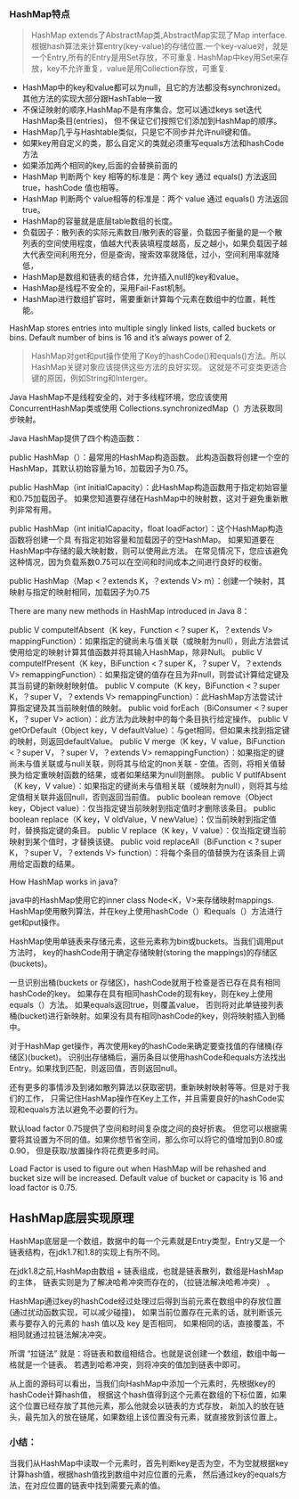 ### HashMap特点

> HashMap extends了AbstractMap类,AbstractMap实现了Map interface.
根据hash算法来计算entry(key-value)的存储位置.一个key-value对，就是一个Entry,所有的Entry是用Set存放，不可重复.
HashMap中key用Set来存放，key不允许重复，value是用Collection存放，可重复.

* HashMap中的key和value都可以为null，且它的方法都没有synchronized。 其他方法的实现大部分跟HashTable一致
* 不保证映射的顺序,HashMap不是有序集合。您可以通过keys set迭代HashMap条目(entries)，
但不保证它们按照它们添加到HashMap的顺序。
* HashMap几乎与Hashtable类似，只是它不同步并允许null键和值。
* 如果key用自定义的类，那么自定义的类就必须重写equals方法和hashCode方法
* 如果添加两个相同的key,后面的会替换前面的
* HashMap 判断两个 key 相等的标准是：两个 key 通过 equals() 方法返回 true，hashCode 值也相等。
* HashMap 判断两个 value相等的标准是：两个 value 通过 equals() 方法返回 true。
* HashMap的容量就是底层table数组的长度。
* 负载因子：散列表的实际元素数目/散列表的容量，负载因子衡量的是一个散列表的空间使用程度，值越大代表装填程度越高，反之越小，如果负载因子越大代表空间利用充分，但是查询，搜索效率就降低，过小，空间利用率就降低，
* HashMap是数组和链表的结合体，允许插入null的key和value。
* HashMap是线程不安全的，采用Fail-Fast机制。
* HashMap进行数组扩容时，需要重新计算每个元素在数组中的位置，耗性能。

HashMap stores entries into multiple singly linked lists, called buckets or bins. Default number of bins 
is 16 and it’s always power of 2.

>HashMap对get和put操作使用了Key的hashCode()和equals()方法。所以HashMap关键对象应该提供这些方法的良好实现。
这就是不可变类更适合键的原因，例如String和Interger。

Java HashMap不是线程安全的，对于多线程环境，您应该使用ConcurrentHashMap类或使用
Collections.synchronizedMap（）方法获取同步映射。

Java HashMap提供了四个构造函数：

public HashMap（）：最常用的HashMap构造函数。 
此构造函数将创建一个空的HashMap，其默认初始容量为16，加载因子为0.75。

public HashMap（int initialCapacity）：此HashMap构造函数用于指定初始容量和0.75加载因子。 
如果您知道要存储在HashMap中的映射数，这对于避免重新散列非常有用。

public HashMap（int initialCapacity，float loadFactor）：这个HashMap构造函数将创建一个具
有指定初始容量和加载因子的空HashMap。 如果知道要在HashMap中存储的最大映射数，则可以使用此方法。 
在常见情况下，您应该避免这种情况，因为负载系数0.75可以在空间和时间成本之间进行良好的权衡。

public HashMap（Map <？extends K，？extends V> m）：创建一个映射，其映射与指定的映射相同，加载因子为0.75


There are many new methods in HashMap introduced in Java 8：

public V computeIfAbsent（K key，Function <？super K，？extends V> mappingFunction）：如果指定的键尚未与值关联（或映射为null），则此方法尝试使用给定的映射计算其值函数并将其输入HashMap，除非Null。
public V computeIfPresent（K key，BiFunction <？super K，？super V，？extends V> remappingFunction）：如果指定键的值存在且为非null，则尝试计算给定键及其当前键的新映射映射值。
public V compute（K key，BiFunction <？super K，？super V，？extends V> remappingFunction）：此HashMap方法尝试计算指定键及其当前映射值的映射。
public void forEach（BiConsumer <？super K，？super V> action）：此方法为此映射中的每个条目执行给定操作。
public V getOrDefault（Object key，V defaultValue）：与get相同，但如果未找到指定键的映射，则返回defaultValue。
public V merge（K key，V value，BiFunction <？super V，？super V，？extends V> remappingFunction）：如果指定的键尚未与值关联或与null关联，则将其与给定的non关联 - 空值。否则，将相关值替换为给定重映射函数的结果，或者如果结果为null则删除。
public V putIfAbsent（K key，V value）：如果指定的键尚未与值相关联（或映射为null），则将其与给定值相关联并返回null，否则返回当前值。
public boolean remove（Object key，Object value）：仅当指定键当前映射到指定值时才删除该条目。
public boolean replace（K key，V oldValue，V newValue）：仅当前映射到指定值时，替换指定键的条目。
public V replace（K key，V value）：仅当指定键当前映射到某个值时，才替换该键。
public void replaceAll（BiFunction <？super K，？super V，？extends V> function）：将每个条目的值替换为在该条目上调用给定函数的结果。

How HashMap works in java?

java中的HashMap使用它的inner class Node<K，V>来存储映射mappings.
HashMap使用散列算法，并在key上使用hashCode（）和equals（）方法进行get和put操作。

HashMap使用单链表来存储元素，这些元素称为bin或buckets。当我们调用put方法时，
key的hashCode用于确定存储映射(storing the mappings)的存储区(buckets)。

一旦识别出桶(buckets or 存储区)，hashCode就用于检查是否已存在具有相同hashCode的key。
如果存在具有相同hashCode的现有key，则在key上使用equals（）方法。
如果equals返回true，则覆盖value，
否则将对此单链接列表桶(bucket)进行新映射。如果没有具有相同hashCode的key，则将映射插入到桶中。

对于HashMap get操作，再次使用key的hashCode来确定要查找值的存储桶(存储区)(bucket)。
识别出存储桶后，遍历条目以使用hashCode和equals方法找出Entry。如果找到匹配，则返回值，否则返回null。

还有更多的事情涉及到诸如散列算法以获取密钥，重新映射映射等等。但是对于我们的工作，
只需记住HashMap操作在Key上工作，并且需要良好的hashCode实现和equals方法以避免不必要的行为。

默认load factor 0.75提供了空间和时间复杂度之间的良好折衷。
但您可以根据需要将其设置为不同的值。如果你想节省空间，那么你可以将它的值增加到0.80或0.90，
但是获取/放置操作将花费更多时间。

Load Factor is used to figure out when HashMap will be rehashed and bucket size will be increased. 
Default value of bucket or capacity is 16 and load factor is 0.75. 

## HashMap底层实现原理

HashMap底层是一个数组，数据中的每一个元素就是Entry类型，Entry又是一个链表结构，在jdk1.7和1.8的实现上有所不同。

在jdk1.8之前,HashMap由数组 + 链表组成，也就是链表散列，数组是HashMap的主体，
链表实则是为了解决哈希冲突而存在的，（拉链法解决哈希冲突） 。

HashMap通过key的hashCode经过处理过后得到当前元素在数组中的存放位置(通过扰动函数实现，可以减少碰撞)，
如果当前位置存在元素的话，就判断该元素与要存入的元素的 hash 值以及 key 是否相同，
如果相同的话，直接覆盖，不相同就通过拉链法解决冲突。

所谓 “拉链法” 就是：将链表和数组相结合。也就是说创建一个数组，数组中每一格就是一个链表。
若遇到哈希冲突，则将冲突的值加到链表中即可。

从上面的源码可以看出，当我们向HashMap中添加一个元素时，先根据key的hashCode计算hash值，
根据这个hash值得到这个元素在数组的下标位置，如果这个位置已经存放了其他元素，那么他就会以链表的方式存放，
新加入的放在链头，最先加入的放在链尾，如果数组上该位置没有元素，就直接放到该位置上。

### 小结：

当我们从HashMap中读取一个元素时，首先判断key是否为空，不为空就根据key计算hash值，根据hash值找到数组中对应位置的元素，
然后通过key的equals方法，在对应位置的链表中找到需要元素的值。
